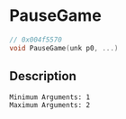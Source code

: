 # PauseGame
```c
// 0x004f5570
void PauseGame(unk p0, ...)
```
## Description
```
Minimum Arguments: 1
Maximum Arguments: 2
```
